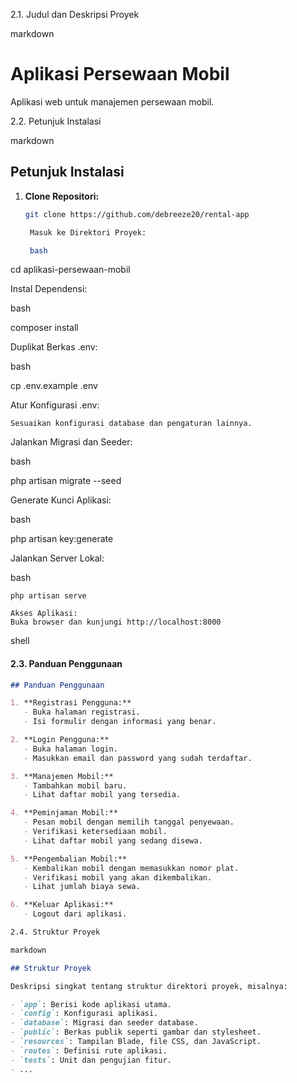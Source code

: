 2.1. Judul dan Deskripsi Proyek

markdown

# Aplikasi Persewaan Mobil

Aplikasi web untuk manajemen persewaan mobil.

2.2. Petunjuk Instalasi

markdown

## Petunjuk Instalasi

1. **Clone Repositori:**
   ```bash
   git clone https://github.com/debreeze20/rental-app

    Masuk ke Direktori Proyek:

    bash

cd aplikasi-persewaan-mobil

Instal Dependensi:

bash

composer install

Duplikat Berkas .env:

bash

cp .env.example .env

Atur Konfigurasi .env:

    Sesuaikan konfigurasi database dan pengaturan lainnya.

Jalankan Migrasi dan Seeder:

bash

php artisan migrate --seed

Generate Kunci Aplikasi:

bash

php artisan key:generate

Jalankan Server Lokal:

bash

    php artisan serve

    Akses Aplikasi:
    Buka browser dan kunjungi http://localhost:8000

shell


#### 2.3. Panduan Penggunaan

```markdown
## Panduan Penggunaan

1. **Registrasi Pengguna:**
   - Buka halaman registrasi.
   - Isi formulir dengan informasi yang benar.

2. **Login Pengguna:**
   - Buka halaman login.
   - Masukkan email dan password yang sudah terdaftar.

3. **Manajemen Mobil:**
   - Tambahkan mobil baru.
   - Lihat daftar mobil yang tersedia.

4. **Peminjaman Mobil:**
   - Pesan mobil dengan memilih tanggal penyewaan.
   - Verifikasi ketersediaan mobil.
   - Lihat daftar mobil yang sedang disewa.

5. **Pengembalian Mobil:**
   - Kembalikan mobil dengan memasukkan nomor plat.
   - Verifikasi mobil yang akan dikembalikan.
   - Lihat jumlah biaya sewa.

6. **Keluar Aplikasi:**
   - Logout dari aplikasi.

2.4. Struktur Proyek

markdown

## Struktur Proyek

Deskripsi singkat tentang struktur direktori proyek, misalnya:

- `app`: Berisi kode aplikasi utama.
- `config`: Konfigurasi aplikasi.
- `database`: Migrasi dan seeder database.
- `public`: Berkas publik seperti gambar dan stylesheet.
- `resources`: Tampilan Blade, file CSS, dan JavaScript.
- `routes`: Definisi rute aplikasi.
- `tests`: Unit dan pengujian fitur.
- ...
